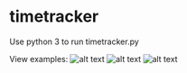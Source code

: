 # timetracker

Use python 3 to run timetracker.py

View examples:
![alt text](C:\UpWork\2016-08-15_1232.png)
![alt text](http://screencast.com/t/XExt9A4ZE)
![alt text](http://screencast.com/t/IMgk7rsmJ8)
